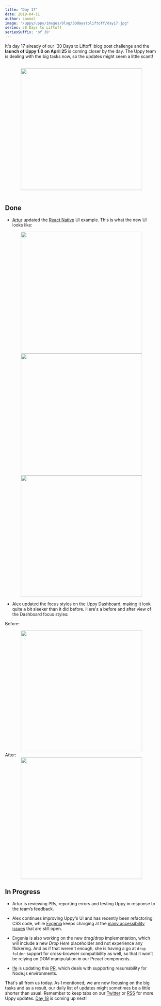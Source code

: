 ```yaml
---
title: "Day 17"
date: 2019-04-11
author: samuel
image: "/uppy/uppy/images/blog/30daystoliftoff/day17.jpg"
series: 30 Days to Liftoff
seriesSuffix: 'of 30'
---
```


It's day 17 already of our '30 Days to Liftoff' blog post challenge and the **launch of Uppy 1.0 on April 25** is coming closer by the day. The Uppy team is dealing with the big tasks now, so the updates might seem a little scant!

<center><br /><img width="400" src="/uppy/images/blog/30daystoliftoff/day17.jpg"><br /><br /></center>

<!--more-->

## Done

- [Artur](https://github.com/arturi) updated the [React Native](https://github.com/transloadit/uppy/pull/988) UI example. This is what the new UI looks like:

<center><img width="400" src="/uppy/images/blog/30daystoliftoff/2019-04-11-react-native-ui-1.png"></center>
<center><img width="400" src="/uppy/images/blog/30daystoliftoff/2019-04-11-react-native-ui-2.png"></center>
<center><img width="400" src="/uppy/images/blog/30daystoliftoff/2019-04-11-react-native-ui-3.png"></center>

- [Alex](https://github.com/nqst) updated the focus styles on the Uppy Dashboard, making it look quite a bit sleeker than it did before. Here's a before and after view of the Dashboard focus styles:

Before:<br />
<center><img width="400" src="/uppy/images/blog/30daystoliftoff/2019-04-11-before-focus.gif"></center>
After:<br />
<center><img width="400" src="/uppy/images/blog/30daystoliftoff/2019-04-11-after-focus.gif"></center>


## In Progress

- Artur is reviewing PRs, reporting errors and testing Uppy in response to the team’s feedback. 

- Alex continues improving Uppy's UI and has recently been refactoring CSS code, while [Evgenia](https://github.com/lakesare) keeps charging at the [many accessibility issues](https://github.com/transloadit/uppy/issues/created_by/nqst) that are still open.

- Evgenia is also working on the new drag/drop implementation, which will include a new _Drop Here_ placeholder and not experience any flickering. And as if that weren't enough, she is having a go at `drop folder` support for cross-browser compatibility as well, so that it won’t be relying on DOM manipulation in our Preact components.

- [Ife](https://github.com/ifedapoolarewaju) is updating this [PR](https://github.com/tus/tus-js-client/pull/73), which deals with supporting resumability for Node.js environments.


That's all from us today. As I mentioned, we are now focusing on the big tasks and as a result, our daily list of updates might sometimes be a little shorter than usual. Remember to keep tabs on our [Twitter](https://twitter.com/uppy_io) or [RSS](/uppy/atom.xml) for more Uppy updates. [Day 18](/blog/2019/04/liftoff-18/) is coming up next!
